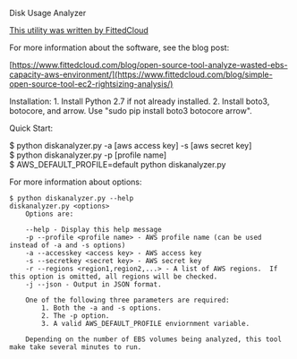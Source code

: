 Disk Usage Analyzer

[This utility was written by FittedCloud](https://www.fittedcloud.com)


For more information about the software, see the blog post:

[https://www.fittedcloud.com/blog/open-source-tool-analyze-wasted-ebs-capacity-aws-environment/](https://www.fittedcloud.com/blog/simple-open-source-tool-ec2-rightsizing-analysis/)

Installation:
    1. Install Python 2.7 if not already installed.
    2. Install boto3, botocore, and arrow.  Use "sudo pip install boto3 botocore arrow".

Quick Start:

$ python diskanalyzer.py -a [aws access key] -s [aws secret key]  
$ python diskanalyzer.py -p [profile name]  
$ AWS_DEFAULT_PROFILE=default python diskanalyzer.py

For more information about options:
```
$ python diskanalyzer.py --help
diskanalyzer.py <options>
	Options are:

	--help - Display this help message
	-p --profile <profile name> - AWS profile name (can be used instead of -a and -s options)
	-a --accesskey <access key> - AWS access key
	-s --secretkey <secret key> - AWS secret key
	-r --regions <region1,region2,...> - A list of AWS regions.  If this option is omitted, all regions will be checked.
	-j --json - Output in JSON format.

	One of the following three parameters are required:
		1. Both the -a and -s options.
		2. The -p option.
		3. A valid AWS_DEFAULT_PROFILE enviornment variable.

	Depending on the number of EBS volumes being analyzed, this tool make take several minutes to run.
```
